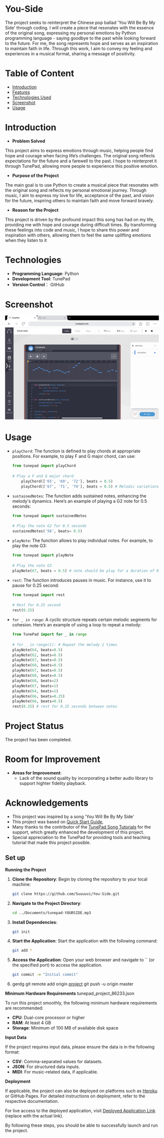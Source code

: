 # You-Side

The project seeks to reinterpret the Chinese pop ballad 'You Will Be By My Side' through coding. I will create a piece that resonates with the essence of the original song, expressing my personal emotions by Python programming language - saying goodbye to the past while looking forward to the future. For me, the song represents hope and serves as an inspiration to maintain faith in life. Through this work, I aim to convey my feeling and experiences in a musical format, sharing a message of positivity.

# Table of Content
- [Introduction](#introduction)
- [Features](#features)
- [Technologies Used](#technologies)
- [Screenshot](#screenshot)
- [Usage](#usage)

# Introduction

- **Problem Solved**

This project aims to express emotions through music, helping people find hope and courage when facing life’s challenges. The original song reflects expectations for the future and a farewell to the past. I hope to reinterpret it through TunePad, allowing more people to experience this positive emotion.

- **Purpose of the Project**

The main goal is to use Python to create a musical piece that resonates with the original song and reflects my personal emotional journey. Through music, I aim to express my love for life, acceptance of the past, and vision for the future, inspiring others to maintain faith and move forward bravely.

- **Reason for the Project**

This project is driven by the profound impact this song has had on my life, providing me with hope and courage during difficult times. By transforming these feelings into code and music, I hope to share this power and inspiration with others, allowing them to feel the same uplifting emotions when they listen to it

# Technologies

- **Programming Language**: Python
- **Development Tool**: TunePad
- **Version Control**： GitHub

# Screenshot
![Screenshot Description](IMG_1640.jpeg)

# Usage

- `playChord`: The function is defined to play chords at appropriate positions. For example, to play F and G major chord, can use:

    ```python
    from tunepad import playChord

    # Play a F and G major chord
        playChord(['65', '69', '72'], beats = 0.5)
        playChord(['67', '71', '74'], beats = 0.5) # Melodic variations are introduced, using chords to enrich the musicial texture.
    ```

- `sustainedNotes`: The function adds sustained notes, enhancing the melody's dynamics. Here’s an example of playing a G2 note for 0.5 seconds:

    ```python
    from tunepad import sustainedNotes

    # Play the note G2 for 0.5 seconds
    sustainedNotes('56', beats= 0.5)
    ```

- `playNote`: The function allows to play individual notes. For example, to play the note G3:

    ```python
    from tunepad import playNote

    # Play the note G3
    playNote(67, beats = 0.5) # note should be play for a duration of 0.5 beats.
    ```

- `rest`: The function introduces pauses in music. For instance, use it to pause for 0.25 second:

    ```python
    from tunepad import rest

    # Rest for 0.25 second
    rest(0.25)
    ```
- `for _ in range`: A cyclic structure repeats certain melodic segments for cohesion. Here’s an example of using a loop to repeat a melody:
    ```python
    from TunePad import for _ in range
    
    # for _ in range(1): # Repeat the melody 1 times
    playNote(64, beats=0.5)
    playNote(62, beats=0.5)
    playNote(67, beats=0.5)
    playNote(60, beats=0.5)
    playNote(67, beats=0.5)
    playNote(60, beats=0.5)
    playNote(68, beats=2)
    playNote(67, beats=1)
    playNote(64, beats=1)
    playNote(66, beats=0.25)
    playNote(66, beats=0.5)
    rest(0.25) # rest for 0.25 seconds between notes
    ```
# Project Status
The project has been completed.

# Room for Improvement
- **Areas for Improvement**:
    - Lack of the sound quality by incorporating a better audio library to support highter fidelity playback.

 # Acknowledgements
 - This project was inspired by a song 'You Will Be By My Side'
 - This project was based on [Quick Start Guide](https://tunepad.com/project/67954), 
 - Many thanks to the contributor of the [TunePad Song Tutorials](https://learn.tunepad.com/tutorials/) for the support, which greatly enhanced the development of this project.
 - Special appreciation to the TunePad for providing tools and teaching tutorial that made this project possible.

## Set up

**Running the Project**

1. **Clone the Repository**: Begin by cloning the repository to your local machine:

    ```bash
    git clone https://github.com/Suuuuvi/You-Side.git
    ```

2. **Navigate to the Project Directory**:

    ```bash
    cd ../Documents/tunepad-YOURSIDE.mp3
    ```

3. **Install Dependencies**:

    ```bash
    git init
    ```

4. **Start the Application**: Start the application with the following command:

    ```bash
    git add *
    ```

5. **Access the Application**: Open your web browser and navigate to `` (or the specified port) to access the application.
    ```bash
    git commit -m "Initial commit"
    ```

6. gerdg
   git remote add origin [project](tunepad-YOURSIDE.mp3)
   git push -u origin master
   
**Minimum Hardware Requirements**
  tunepad_project_86233.json

To run this project smoothly, the following minimum hardware requirements are recommended:
- **CPU**: Dual-core processor or higher
- **RAM**: At least 4 GB
- **Storage**: Minimum of 100 MB of available disk space

**Input Data**

If the project requires input data, please ensure the data is in the following format:
- **CSV**: Comma-separated values for datasets.
- **JSON**: For structured data inputs.
- **MIDI**: For music-related data, if applicable.

**Deployment**

If applicable, the project can also be deployed on platforms such as [Heroku](https://www.heroku.com) or GitHub Pages. For detailed instructions on deployment, refer to the respective documentation.

For live access to the deployed application, visit [Deployed Application Link](https://your-app.herokuapp.com) (replace with the actual link).

By following these steps, you should be able to successfully launch and run the project.
